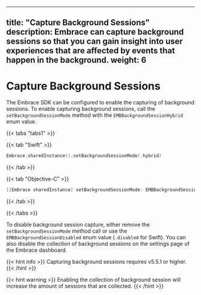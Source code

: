 
---
title: "Capture Background Sessions"
description: Embrace can capture background sessions so that you can gain insight into user experiences that are affected by events that happen in the background.
weight: 6
---

# Capture Background Sessions

The Embrace SDK can be configured to enable the capturing of background sessions. To enable capturing background sessions, call the `setBackgroundSessionMode` method with the `EMBBackgroundSessionHybrid` enum value. 

{{< tabs "tabs1" >}}

{{< tab "Swift" >}}

```swift
Embrace.sharedInstance().setBackgroundSessionMode(.hybrid)
```

{{< /tab >}}

{{< tab "Objective-C" >}}

```objective-c
[[Embrace sharedInstance] setBackgroundSessionMode: EMBBackgroundSessionHybrid];
```

{{< /tab >}}

{{< /tabs >}}

To disable background session capture, either remove the `setBackgroundSessionMode` method call or use the `EMBBackgroundSessionDisabled` enum value (`.disabled` for Swift). You can also disable the collection of background sessions on the settings page of the Embrace dashboard.

{{< hint info >}}
Capturing background sessions requires v5.5.1 or higher.
{{< /hint >}}

{{< hint warning >}}
Enabling the collection of background session will increase the amount of sessions that are collected.
{{< /hint >}}
